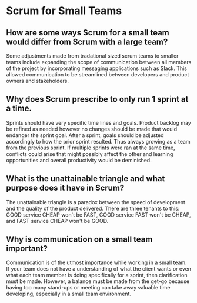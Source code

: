 # Scrum for Small Teams

## How are some ways Scrum for a small team would differ from Scrum with a large team?
Some adjustments made from tradational sized scrum teams to smaller teams include expanding the scope of communication between all members of the project by incorporating messaging applications such as Slack.  This allowed communication to be streamlined between developers and product owners and stakeholders.

## Why does Scrum prescribe to only run 1 sprint at a time.
Sprints should have very specific time lines and goals.  Product backlog may be refined as needed however no changes should be made that would endanger the sprint goal.  After a sprint, goals should be adjusted accordingly to how the prior sprint resulted.  Thus always growing as a team from the previous sprint.  If multiple sprints were ran at the same time, conflicts could arise that might possibly affect the other and learning opportunities and overall productivity would be deminished.

## What is the unattainable triangle and what purpose does it have in Scrum?
The unattainable triangle is a paradox between the speed of development and the quality of the product delivered.  There are three tenants to this:  GOOD service CHEAP won't be FAST, GOOD service FAST won't be CHEAP, and FAST service CHEAP won't be GOOD.



## Why is communication on a small team important?
Communication is of the utmost importance while working in a small team.  If your team does not have a understanding of what the client wants or even what each team member is doing specifically for a sprint, then clarification must be made.  However, a balance must be made from the get-go because having too many stand-ups or meeting can take away valuable time developing, especially in a small team environment.

